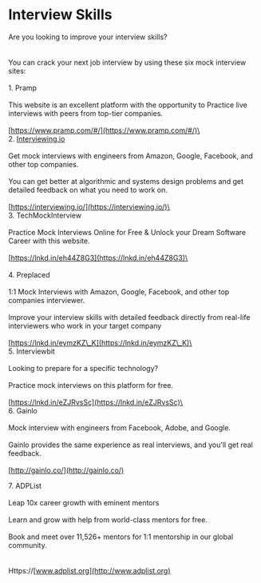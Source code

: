 # Interview Skills

Are you looking to improve your interview skills?\
\
\
You can crack your next job interview by using these six mock interview sites:\
\
1\. Pramp\
\
This website is an excellent platform with the opportunity to Practice live interviews with peers from top-tier companies.\
\
[https://www.pramp.com/#/](https://www.pramp.com/#/)\
\
2\. [Interviewing.io](http://interviewing.io)\
\
Get mock interviews with engineers from Amazon, Google, Facebook, and other top companies.\
\
You can get better at algorithmic and systems design problems and get detailed feedback on what you need to work on.\
\
[https://interviewing.io/](https://interviewing.io/)\
\
3\. TechMockInterview\
\
Practice Mock Interviews Online for Free & Unlock your Dream Software Career with this website.\
\
[https://lnkd.in/eh44Z8G3](https://lnkd.in/eh44Z8G3)\
\
\
4\. Preplaced\
\
1:1 Mock Interviews with Amazon, Google, Facebook, and other top companies interviewer.\
\
Improve your interview skills with detailed feedback directly from real-life interviewers who work in your target company\
\
[https://lnkd.in/eymzKZ\_K](https://lnkd.in/eymzKZ\_K)\
\
5\. Interviewbit\
\
Looking to prepare for a specific technology?\
\
Practice mock interviews on this platform for free.\
\
[https://lnkd.in/eZJRvsSc](https://lnkd.in/eZJRvsSc)\
\
6\. Gainlo\
\
Mock interview with engineers from Facebook, Adobe, and Google.\
\
Gainlo provides the same experience as real interviews, and you'll get real feedback.\
\
[http://gainlo.co/](http://gainlo.co/)

7\. ADPList\
\
Leap 10x career growth with eminent mentors\
\
Learn and grow with help from world-class mentors for free.\
\
Book and meet over 11,526+ mentors for 1:1 mentorship in our global community.\
\
\
Https://[www.adplist.org](http://www.adplist.org)

